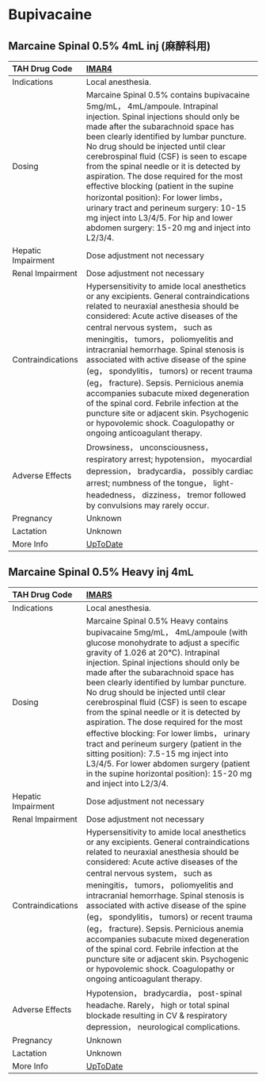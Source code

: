 # Bupivacaine

## Marcaine Spinal 0.5% 4mL inj (麻醉科用)

| TAH Drug Code      | [IMAR4](https://www.tahsda.org.tw/drugs/hissearch.php?drug_code=IMAR4)                                                                                                                                                                                                                                                                                                                                                                                                                                                                                                                                                                     |
|:-------------------|:-------------------------------------------------------------------------------------------------------------------------------------------------------------------------------------------------------------------------------------------------------------------------------------------------------------------------------------------------------------------------------------------------------------------------------------------------------------------------------------------------------------------------------------------------------------------------------------------------------------------------------------------|
| Indications        | Local anesthesia.                                                                                                                                                                                                                                                                                                                                                                                                                                                                                                                                                                                                                          |
| Dosing             | Marcaine Spinal 0.5% contains bupivacaine 5mg/mL， 4mL/ampoule. Intrapinal injection. Spinal injections should only be made after the subarachnoid space has been clearly identified by lumbar puncture. No drug should be injected until clear cerebrospinal fluid (CSF) is seen to escape from the spinal needle or it is detected by aspiration. The dose required for the most effective blocking (patient in the supine horizontal position): For lower limbs， urinary tract and perineum surgery: 10-15 mg inject into L3/4/5. For hip and lower abdomen surgery: 15-20 mg and inject into L2/3/4.                                  |
| Hepatic Impairment | Dose adjustment not necessary                                                                                                                                                                                                                                                                                                                                                                                                                                                                                                                                                                                                              |
| Renal Impairment   | Dose adjustment not necessary                                                                                                                                                                                                                                                                                                                                                                                                                                                                                                                                                                                                              |
| Contraindications  | Hypersensitivity to amide local anesthetics or any excipients. General contraindications related to neuraxial anesthesia should be considered: Acute active diseases of the central nervous system， such as meningitis， tumors， poliomyelitis and intracranial hemorrhage. Spinal stenosis is associated with active disease of the spine (eg， spondylitis， tumors) or recent trauma (eg， fracture). Sepsis. Pernicious anemia accompanies subacute mixed degeneration of the spinal cord. Febrile infection at the puncture site or adjacent skin. Psychogenic or hypovolemic shock. Coagulopathy or ongoing anticoagulant therapy. |
| Adverse Effects    | Drowsiness， unconsciousness， respiratory arrest; hypotension， myocardial depression， bradycardia， possibly cardiac arrest; numbness of the tongue， light-headedness， dizziness， tremor followed by convulsions may rarely occur.                                                                                                                                                                                                                                                                                                                                                                                                   |
| Pregnancy          | Unknown                                                                                                                                                                                                                                                                                                                                                                                                                                                                                                                                                                                                                                    |
| Lactation          | Unknown                                                                                                                                                                                                                                                                                                                                                                                                                                                                                                                                                                                                                                    |
| More Info          | [UpToDate](https://www.uptodate.com/contents/bupivacaine-drug-information)                                                                                                                                                                                                                                                                                                                                                                                                                                                                                                                                                                 |

## Marcaine Spinal 0.5% Heavy inj 4mL

| TAH Drug Code      | [IMARS](https://www.tahsda.org.tw/drugs/hissearch.php?drug_code=IMARS)                                                                                                                                                                                                                                                                                                                                                                                                                                                                                                                                                                                                                                              |
|:-------------------|:--------------------------------------------------------------------------------------------------------------------------------------------------------------------------------------------------------------------------------------------------------------------------------------------------------------------------------------------------------------------------------------------------------------------------------------------------------------------------------------------------------------------------------------------------------------------------------------------------------------------------------------------------------------------------------------------------------------------|
| Indications        | Local anesthesia.                                                                                                                                                                                                                                                                                                                                                                                                                                                                                                                                                                                                                                                                                                   |
| Dosing             | Marcaine Spinal 0.5% Heavy contains bupivacaine 5mg/mL， 4mL/ampoule (with glucose monohydrate to adjust a specific gravity of 1.026 at 20°C). Intrapinal injection. Spinal injections should only be made after the subarachnoid space has been clearly identified by lumbar puncture. No drug should be injected until clear cerebrospinal fluid (CSF) is seen to escape from the spinal needle or it is detected by aspiration. The dose required for the most effective blocking: For lower limbs， urinary tract and perineum surgery (patient in the sitting position): 7.5-15 mg inject into L3/4/5. For lower abdomen surgery (patient in the supine horizontal position): 15-20 mg and inject into L2/3/4. |
| Hepatic Impairment | Dose adjustment not necessary                                                                                                                                                                                                                                                                                                                                                                                                                                                                                                                                                                                                                                                                                       |
| Renal Impairment   | Dose adjustment not necessary                                                                                                                                                                                                                                                                                                                                                                                                                                                                                                                                                                                                                                                                                       |
| Contraindications  | Hypersensitivity to amide local anesthetics or any excipients. General contraindications related to neuraxial anesthesia should be considered: Acute active diseases of the central nervous system， such as meningitis， tumors， poliomyelitis and intracranial hemorrhage. Spinal stenosis is associated with active disease of the spine (eg， spondylitis， tumors) or recent trauma (eg， fracture). Sepsis. Pernicious anemia accompanies subacute mixed degeneration of the spinal cord. Febrile infection at the puncture site or adjacent skin. Psychogenic or hypovolemic shock. Coagulopathy or ongoing anticoagulant therapy.                                                                          |
| Adverse Effects    | Hypotension， bradycardia， post-spinal headache. Rarely， high or total spinal blockade resulting in CV & respiratory depression， neurological complications.                                                                                                                                                                                                                                                                                                                                                                                                                                                                                                                                                     |
| Pregnancy          | Unknown                                                                                                                                                                                                                                                                                                                                                                                                                                                                                                                                                                                                                                                                                                             |
| Lactation          | Unknown                                                                                                                                                                                                                                                                                                                                                                                                                                                                                                                                                                                                                                                                                                             |
| More Info          | [UpToDate](https://www.uptodate.com/contents/bupivacaine-drug-information)                                                                                                                                                                                                                                                                                                                                                                                                                                                                                                                                                                                                                                          |

